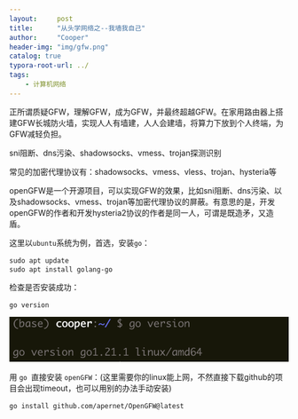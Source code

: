 ```yaml
---
layout:     post
title:      "从头学网络之--我墙我自己"
author:     "Cooper"
header-img: "img/gfw.png"
catalog: true
typora-root-url: ../
tags:
    - 计算机网络
---
```


正所谓质疑GFW，理解GFW，成为GFW，并最终超越GFW。在家用路由器上搭建GFW长城防火墙，实现人人有墙建，人人会建墙，将算力下放到个人终端，为GFW减轻负担。



sni阻断、dns污染、shadowsocks、vmess、trojan探测识别

常见的加密代理协议有：shadowsocks、vmess、vless、trojan、hysteria等



openGFW是一个开源项目，可以实现GFW的效果，比如sni阻断、dns污染、以及shadowsocks、vmess、trojan等加密代理协议的屏蔽。有意思的是，开发openGFW的作者和开发hysteria2协议的作者是同一人，可谓是既造矛，又造盾。



这里以`ubuntu`系统为例，首选，安装`go`：

```
sudo apt update
sudo apt install golang-go
```



检查是否安装成功：

```
go version
```

![image-20240428144440367](/img/md-post/image-20240428144440367.png)



用 `go `直接安装 `openGFW`：(这里需要你的linux能上网，不然直接下载github的项目会出现timeout，也可以用别的办法手动安装)

```
go install github.com/apernet/OpenGFW@latest
```

